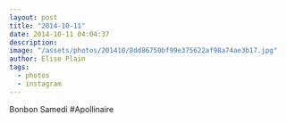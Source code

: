```yaml
---
layout: post
title: "2014-10-11"
date: 2014-10-11 04:04:37
description: 
image: "/assets/photos/201410/8dd86750bf99e375622af98a74ae3b17.jpg"
author: Elise Plain
tags: 
  - photos
  - instagram
---
```


Bonbon Samedi #Apollinaire
<p></p>
